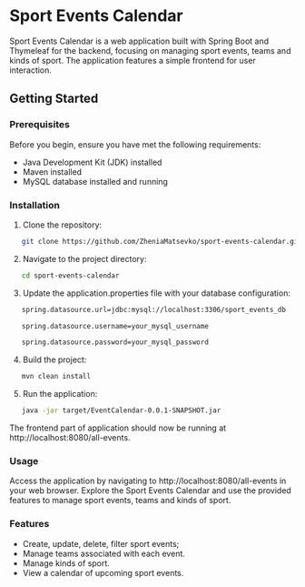 # Sport Events Calendar

Sport Events Calendar is a web application built with Spring Boot and Thymeleaf for the backend, focusing on managing sport events, teams and kinds of sport. 
The application features a simple frontend for user interaction.

## Getting Started

### Prerequisites

Before you begin, ensure you have met the following requirements:

- Java Development Kit (JDK) installed
- Maven installed
- MySQL database installed and running

### Installation

1. Clone the repository:
```bash   
   git clone https://github.com/ZheniaMatsevko/sport-events-calendar.git
```
2. Navigate to the project directory:
```bash    
   cd sport-events-calendar
```
3. Update the application.properties file with your database configuration:
```bash    
   spring.datasource.url=jdbc:mysql://localhost:3306/sport_events_db

   spring.datasource.username=your_mysql_username

   spring.datasource.password=your_mysql_password
```
4. Build the project:
```bash    
   mvn clean install
```
5. Run the application:
```bash    
   java -jar target/EventCalendar-0.0.1-SNAPSHOT.jar
```
The frontend part of application should now be running at http://localhost:8080/all-events.

### Usage

Access the application by navigating to http://localhost:8080/all-events in your web browser.
Explore the Sport Events Calendar and use the provided features to manage sport events, teams and kinds of sport.

### Features

 - Create, update, delete, filter sport events;
 - Manage teams associated with each event.
 - Manage kinds of sport.
 - View a calendar of upcoming sport events.

